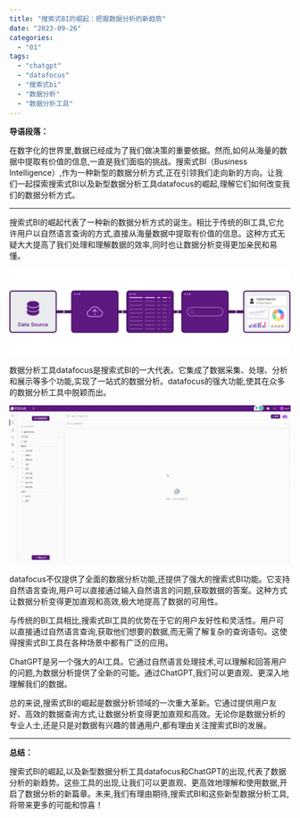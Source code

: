 ```yaml
---
title: "搜索式BI的崛起：把握数据分析的新趋势"
date: "2023-09-26"
categories: 
  - "01"
tags: 
  - "chatgpt"
  - "datafocus"
  - "搜索式bi"
  - "数据分析"
  - "数据分析工具"
---
```


**导语段落：**

在数字化的世界里,数据已经成为了我们做决策的重要依据。然而,如何从海量的数据中提取有价值的信息,一直是我们面临的挑战。搜索式BI（Business Intelligence）,作为一种新型的数据分析方式,正在引领我们走向新的方向。让我们一起探索搜索式BI以及新型数据分析工具datafocus的崛起,理解它们如何改变我们的数据分析方式。

* * *

搜索式BI的崛起代表了一种新的数据分析方式的诞生。相比于传统的BI工具,它允许用户以自然语言查询的方式,直接从海量数据中提取有价值的信息。这种方式无疑大大提高了我们处理和理解数据的效率,同时也让数据分析变得更加亲民和易懂。

![](images/1692927622-6_drag_move1_cn.png)

数据分析工具datafocus是搜索式BI的一大代表。它集成了数据采集、处理、分析和展示等多个功能,实现了一站式的数据分析。datafocus的强大功能,使其在众多的数据分析工具中脱颖而出。

![](images/1684825811-GIF%E5%9B%BE2-14-%E5%B0%8F%E6%85%A7-%E5%8C%BB%E7%96%97.gif)

datafocus不仅提供了全面的数据分析功能,还提供了强大的搜索式BI功能。它支持自然语言查询,用户可以直接通过输入自然语言的问题,获取数据的答案。这种方式让数据分析变得更加直观和高效,极大地提高了数据的可用性。

与传统的BI工具相比,搜索式BI工具的优势在于它的用户友好性和灵活性。用户可以直接通过自然语言查询,获取他们想要的数据,而无需了解复杂的查询语句。这使得搜索式BI工具在各种场景中都有广泛的应用。

ChatGPT是另一个强大的AI工具。它通过自然语言处理技术,可以理解和回答用户的问题,为数据分析提供了全新的可能。通过ChatGPT,我们可以更直观、更深入地理解我们的数据。

总的来说,搜索式BI的崛起是数据分析领域的一次重大革新。它通过提供用户友好、高效的数据查询方式,让数据分析变得更加直观和高效。无论你是数据分析的专业人士,还是只是对数据有兴趣的普通用户,都有理由关注搜索式BI的发展。

* * *

**总结：**

搜索式BI的崛起,以及新型数据分析工具datafocus和ChatGPT的出现,代表了数据分析的新趋势。这些工具的出现,让我们可以更直观、更高效地理解和使用数据,开启了数据分析的新篇章。未来,我们有理由期待,搜索式BI和这些新型数据分析工具,将带来更多的可能和惊喜！
